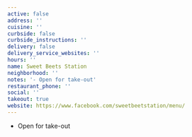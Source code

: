 ```yaml
---
active: false
address: ''
cuisine: ''
curbside: false
curbside_instructions: ''
delivery: false
delivery_service_websites: ''
hours: ''
name: Sweet Beets Station
neighborhood: ''
notes: '- Open for take-out'
restaurant_phone: ''
social: ''
takeout: true
website: https://www.facebook.com/sweetbeetstation/menu/
---
```


- Open for take-out